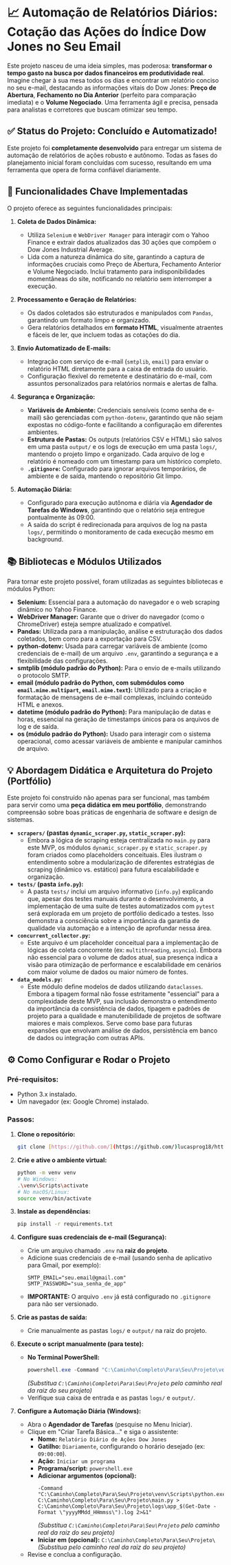 # 📈 Automação de Relatórios Diários: Cotação das Ações do Índice Dow Jones no Seu Email

Este projeto nasceu de uma ideia simples, mas poderosa: **transformar o tempo gasto na busca por dados financeiros em produtividade real**. Imagine chegar à sua mesa todos os dias e encontrar um relatório conciso no seu e-mail, destacando as informações vitais do Dow Jones: **Preço de Abertura**, **Fechamento no Dia Anterior** (perfeito para comparação imediata) e o **Volume Negociado**. Uma ferramenta ágil e precisa, pensada para analistas e corretores que buscam otimizar seu tempo.

## ✅ Status do Projeto: Concluído e Automatizado!

Este projeto foi **completamente desenvolvido** para entregar um sistema de automação de relatórios de ações robusto e autônomo. Todas as fases do planejamento inicial foram concluídas com sucesso, resultando em uma ferramenta que opera de forma confiável diariamente.

## 🚀 Funcionalidades Chave Implementadas

O projeto oferece as seguintes funcionalidades principais:

1.  **Coleta de Dados Dinâmica:**
    * Utiliza `Selenium` e `WebDriver Manager` para interagir com o Yahoo Finance e extrair dados atualizados das 30 ações que compõem o Dow Jones Industrial Average.
    * Lida com a natureza dinâmica do site, garantindo a captura de informações cruciais como Preço de Abertura, Fechamento Anterior e Volume Negociado. Inclui tratamento para indisponibilidades momentâneas do site, notificando no relatório sem interromper a execução.

2.  **Processamento e Geração de Relatórios:**
    * Os dados coletados são estruturados e manipulados com `Pandas`, garantindo um formato limpo e organizado.
    * Gera relatórios detalhados em **formato HTML**, visualmente atraentes e fáceis de ler, que incluem todas as cotações do dia.

3.  **Envio Automatizado de E-mails:**
    * Integração com serviço de e-mail (`smtplib`, `email`) para enviar o relatório HTML diretamente para a caixa de entrada do usuário.
    * Configuração flexível do remetente e destinatário do e-mail, com assuntos personalizados para relatórios normais e alertas de falha.

4.  **Segurança e Organização:**
    * **Variáveis de Ambiente:** Credenciais sensíveis (como senha de e-mail) são gerenciadas com `python-dotenv`, garantindo que não sejam expostas no código-fonte e facilitando a configuração em diferentes ambientes.
    * **Estrutura de Pastas:** Os outputs (relatórios CSV e HTML) são salvos em uma pasta `output/` e os logs de execução em uma pasta `logs/`, mantendo o projeto limpo e organizado. Cada arquivo de log e relatório é nomeado com um timestamp para um histórico completo.
    * **`.gitignore`:** Configurado para ignorar arquivos temporários, de ambiente e de saída, mantendo o repositório Git limpo.

5.  **Automação Diária:**
    * Configurado para execução autônoma e diária via **Agendador de Tarefas do Windows**, garantindo que o relatório seja entregue pontualmente às 09:00.
    * A saída do script é redirecionada para arquivos de log na pasta `logs/`, permitindo o monitoramento de cada execução mesmo em background.

## 📚 Bibliotecas e Módulos Utilizados

Para tornar este projeto possível, foram utilizadas as seguintes bibliotecas e módulos Python:

* **Selenium:** Essencial para a automação do navegador e o web scraping dinâmico no Yahoo Finance.
* **WebDriver Manager:** Garante que o driver do navegador (como o ChromeDriver) esteja sempre atualizado e compatível.
* **Pandas:** Utilizada para a manipulação, análise e estruturação dos dados coletados, bem como para a exportação para CSV.
* **python-dotenv:** Usada para carregar variáveis de ambiente (como credenciais de e-mail) de um arquivo `.env`, garantindo a segurança e a flexibilidade das configurações.
* **smtplib (módulo padrão do Python):** Para o envio de e-mails utilizando o protocolo SMTP.
* **email (módulo padrão do Python, com submódulos como `email.mime.multipart`, `email.mime.text`):** Utilizado para a criação e formatação de mensagens de e-mail complexas, incluindo conteúdo HTML e anexos.
* **datetime (módulo padrão do Python):** Para manipulação de datas e horas, essencial na geração de timestamps únicos para os arquivos de log e de saída.
* **os (módulo padrão do Python):** Usado para interagir com o sistema operacional, como acessar variáveis de ambiente e manipular caminhos de arquivo.

## 💡 Abordagem Didática e Arquitetura do Projeto (Portfólio)

Este projeto foi construído não apenas para ser funcional, mas também para servir como uma **peça didática em meu portfólio**, demonstrando compreensão sobre boas práticas de engenharia de software e design de sistemas.

* **`scrapers/` (pastas `dynamic_scraper.py`, `static_scraper.py`):**
    * Embora a lógica de scraping esteja centralizada no `main.py` para este MVP, os módulos `dynamic_scraper.py` e `static_scraper.py` foram criados como placeholders conceituais. Eles ilustram o entendimento sobre a modularização de diferentes estratégias de scraping (dinâmico vs. estático) para futura escalabilidade e organização.
* **`tests/` (pasta `info.py`):**
    * A pasta `tests/` inclui um arquivo informativo (`info.py`) explicando que, apesar dos testes manuais durante o desenvolvimento, a implementação de uma suíte de testes automatizados com `pytest` será explorada em um projeto de portfólio dedicado a testes. Isso demonstra a consciência sobre a importância da garantia de qualidade via automação e a intenção de aprofundar nessa área.
* **`concurrent_collector.py`:**
    * Este arquivo é um placeholder conceitual para a implementação de lógicas de coleta concorrente (ex: `multithreading`, `asyncio`). Embora não essencial para o volume de dados atual, sua presença indica a visão para otimização de performance e escalabilidade em cenários com maior volume de dados ou maior número de fontes.
* **`data_models.py`:**
    * Este módulo define modelos de dados utilizando `dataclasses`. Embora a tipagem formal não fosse estritamente "essencial" para a complexidade deste MVP, sua inclusão demonstra o entendimento da importância da consistência de dados, tipagem e padrões de projeto para a qualidade e manutenibilidade de projetos de software maiores e mais complexos. Serve como base para futuras expansões que envolvam análise de dados, persistência em banco de dados ou integração com outras APIs.

## ⚙️ Como Configurar e Rodar o Projeto

### Pré-requisitos:

* Python 3.x instalado.
* Um navegador (ex: Google Chrome) instalado.

### Passos:

1.  **Clone o repositório:**
    ```bash
    git clone [https://github.com/](https://github.com/)lucasprog18/https://github.com/lucasprog18/Automacao_Relatorio_DowJones
    ```

2.  **Crie e ative o ambiente virtual:**
    ```bash
    python -m venv venv
    # No Windows:
    .\venv\Scripts\activate
    # No macOS/Linux:
    source venv/bin/activate
    ```

3.  **Instale as dependências:**
    ```bash
    pip install -r requirements.txt
    ```

4.  **Configure suas credenciais de e-mail (Segurança):**
    * Crie um arquivo chamado `.env` na **raiz do projeto**.
    * Adicione suas credenciais de e-mail (usando senha de aplicativo para Gmail, por exemplo):
        ```env
        SMTP_EMAIL="seu.email@gmail.com"
        SMTP_PASSWORD="sua_senha_de_app"
        ```
    * **IMPORTANTE:** O arquivo `.env` já está configurado no `.gitignore` para não ser versionado.

5.  **Crie as pastas de saída:**
    * Crie manualmente as pastas `logs/` e `output/` na raiz do projeto.

6.  **Execute o script manualmente (para teste):**
    * **No Terminal PowerShell:**
        ```powershell
        powershell.exe -Command "C:\Caminho\Completo\Para\Seu\Projeto\venv\Scripts\python.exe C:\Caminho\Completo\Para\Seu\Projeto\main.py > C:\Caminho\Completo\Para\Seu\Projeto\logs\app_$(Get-Date -Format \"yyyyMMdd_HHmmss\").log 2>&1"
        ```
        *(Substitua `C:\Caminho\Completo\Para\Seu\Projeto` pelo caminho real da raiz do seu projeto)*
    * Verifique sua caixa de entrada e as pastas `logs/` e `output/`.

7.  **Configure a Automação Diária (Windows):**
    * Abra o **Agendador de Tarefas** (pesquise no Menu Iniciar).
    * Clique em "Criar Tarefa Básica..." e siga o assistente:
        * **Nome:** `Relatório Diário de Ações Dow Jones`
        * **Gatilho:** `Diariamente`, configurando o horário desejado (ex: `09:00:00`).
        * **Ação:** `Iniciar um programa`
        * **Programa/script:** `powershell.exe`
        * **Adicionar argumentos (opcional):**
            ```
            -Command "C:\Caminho\Completo\Para\Seu\Projeto\venv\Scripts\python.exe C:\Caminho\Completo\Para\Seu\Projeto\main.py > C:\Caminho\Completo\Para\Seu\Projeto\logs\app_$(Get-Date -Format \"yyyyMMdd_HHmmss\").log 2>&1"
            ```
            *(Substitua `C:\Caminho\Completo\Para\Seu\Projeto` pelo caminho real da raiz do seu projeto)*
        * **Iniciar em (opcional):** `C:\Caminho\Completo\Para\Seu\Projeto\`
            *(Substitua pelo caminho real da raiz do seu projeto)*
    * Revise e conclua a configuração.